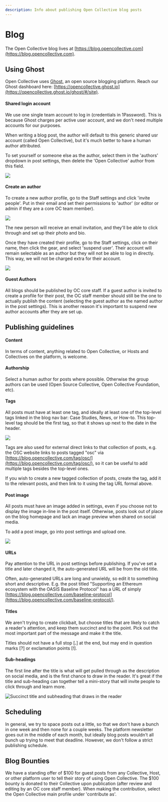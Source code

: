 ```yaml
---
description: Info about publishing Open Collective blog posts
---
```


# Blog

The Open Collective blog lives at [https://blog.opencollective.com](https://blog.opencollective.com).

## Using Ghost

Open Collective uses [Ghost](https://ghost.org/), an open source blogging platform. Reach our Ghost dashboard here: [https://opencollective.ghost.io](https://opencollective.ghost.io/ghost/#/site). 

#### Shared login account

We use one single team account to log in \(credentials in 1Password\). This is because Ghost charges per active user account, and we don't need multiple accounts for our purposes.

When writing a blog post, the author will default to this generic shared usr account \(called Open Collective\), but it's much better to have a human author attributed. 

To set yourself or someone else as the author, select them in the 'authors' dropdown in post settings, then delete the 'Open Collective' author from this field.

![](../.gitbook/assets/screen-shot-2021-07-05-at-10.32.01-pm.png)

#### Create an author

To create a new author profile, go to the Staff settings and click 'invite people'. Put in their email and set their permissions to 'author' \(or editor or admin if they are a core OC team member\).

![](../.gitbook/assets/screen-shot-2021-07-05-at-10.35.33-pm.png)

The new person will receive an email invitation, and they'll be able to click through and set up their photo and bio.

Once they have created their profile, go to the Staff settings, click on their name, then click the gear, and select 'suspend user'. Their account will remain selectable as an author but they will not be able to log in directly. This way, we will not be charged extra for their account.

![](../.gitbook/assets/screen-shot-2021-07-05-at-10.34.03-pm.png)

#### Guest Authors

All blogs should be published by OC core staff. If a guest author is invited to create a profile for their post, the OC staff member should still be the one to actually publish the content \(selecting the guest author as the named author in the post settings\). This is another reason it's important to suspend new author accounts after they are set up.

## Publishing guidelines

#### Content

In terms of content, anything related to Open Collective, or Hosts and Collectives on the platform, is welcome.

#### Authorship

Select a human author for posts where possible. Otherwise the group authors can be used \(Open Source Collective, Open Collective Foundation, etc\).

#### Tags

All posts must have at least one tag, and ideally at least one of the top-level tags linked in the blog nav bar: Case Studies, News, or How-to. This top-level tag should be the first tag, so that it shows up next to the date in the header. 

![](../.gitbook/assets/screen-shot-2021-07-05-at-10.43.44-pm.png)

Tags are also used for external direct links to that collection of posts, e.g. the OSC website links to posts tagged "osc" via [https://blog.opencollective.com/tag/osc/](https://blog.opencollective.com/tag/osc/), so it can be useful to add multiple tags besides the top-level ones.

If you wish to create a new tagged collection of posts, create the tag, add it to the relevant posts, and then link to it using the tag URL formal above.

#### Post image

All posts must have an image added in settings, even if you choose not to display the image in-line in the post itself. Otherwise, posts look out of place on the blog homepage and lack an image preview when shared on social media. 

To add a post image, go into post settings and upload one.

![](../.gitbook/assets/screen-shot-2021-07-05-at-10.49.50-pm.png)

#### URLs

Pay attention to the URL in post settings before publishing. If you've set a title and later changed it, the auto-generated URL will be from the old title. 

Often, auto-generated URLs are long and unwieldy, so edit it to something short and descriptive. E.g. the post titled "Supporting an Ethereum ecosystem with the OASIS Baseline Protocol" has a URL of simply [https://blog.opencollective.com/baseline-protocol](https://blog.opencollective.com/baseline-protocol/).

#### Titles

We aren't trying to create clickbait, but choose titles that are likely to catch a reader's attention, and keep them succinct and to the point. Pick out the most important part of the message and make it the title. 

Titles should not have a full stop \[**.**\] at the end, but may end in question marks \[?\] or exclamation points \[!\].

#### Sub-headings

The first line after the title is what will get pulled through as the description on social media, and is the first chance to draw in the reader. It's great if the title and sub-heading can together tell a mini-story that will invite people to click through and learn more.

![Succinct title and subheading that draws in the reader](../.gitbook/assets/screen-shot-2021-07-07-at-2.00.31-pm.png)

## Scheduling

In general, we try to space posts out a little, so that we don't have a bunch in one week and then none for a couple weeks. The platform newsletter goes out in the middle of each month, but ideally blog posts wouldn't all bunch up trying to meet that deadline. However, we don't follow a strict publishing schedule.

## Blog Bounties

We have a standing offer of $100  for guest posts from any Collective, Host, or other platform user to tell their story of using Open Collective. The $100 bounty is donated to their Collective upon publication \(after review and editing by an OC core staff member\). When making the contribution, select the Open Collective main profile under 'contribute as'.

